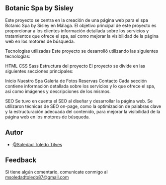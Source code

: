 
## Botanic Spa by Sisley

Este proyecto se centra en la creación de una página web para el spa Botanic Spa by Sisley en Málaga. El objetivo principal de este proyecto es proporcionar a los clientes información detallada sobre los servicios y tratamientos que ofrece el spa, así como mejorar la visibilidad de la página web en los motores de búsqueda.

Tecnologías utilizadas
Este proyecto se desarrolló utilizando las siguientes tecnologías:

HTML
CSS
Sass
Estructura del proyecto
El proyecto se divide en las siguientes secciones principales:

Inicio
Nuestro Spa
Galeria de Fotos
Reservas
Contacto
Cada sección contiene información detallada sobre los servicios y lo que ofrece el spa, así como imágenes y descripciones de los mismos.

SEO
Se tuvo en cuenta el SEO al diseñar y desarrollar la página web. Se utilizaron técnicas de SEO on-page, como la optimización de palabras clave y la estructuración adecuada del contenido, para mejorar la visibilidad de la página web en los motores de búsqueda.


## Autor

- [@Soledad Toledo Tilves](https://www.github.com/mstt87)


## Feedback

Si tiene algún comentario, comunícate conmigo al msoledadtoledo87@gmail.com